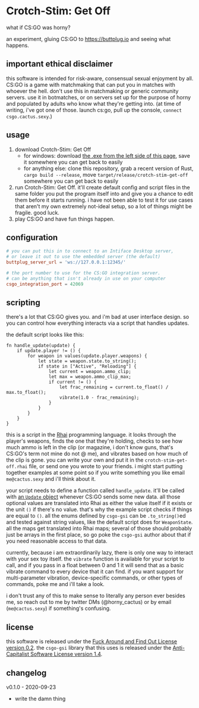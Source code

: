 # Crotch-Stim: Get Off

what if CS:GO was horny?

an experiment, gluing CS:GO to https://buttplug.io and seeing what happens.

## important ethical disclaimer

this software is intended for risk-aware, consensual sexual enjoyment by all.
CS:GO is a game with matchmaking that can put you in matches with whoever the hell.
don't use this in matchmaking or generic community servers.
use it in botmatches, or on servers set up for the purpose of horny and populated by adults who know what they're getting into.
(at time of writing, i've got one of those. launch cs:go, pull up the console, `connect csgo.cactus.sexy`.)

## usage

1.  download Crotch-Stim: Get Off
       - for windows: download [the .exe from the left side of this page](https://git.sr.ht/~hornycactus/CrotchStimGetOff/refs/v0.1.0), save it somewhere you can get back to easily
       - for anything else: clone this repository, grab a recent version of Rust, `cargo build --release`, move `target/release/crotch-stim-get-off` somewhere you can get back to easily
2. run Crotch-Stim: Get Off.
    it'll create default config and script files in the same folder you put the program itself into and give you a chance to edit them before it starts running.
    i have not been able to test it for use cases that aren't my own extremely not-ideal setup, so a lot of things might be fragile.
    good luck.
3. play CS:GO and have fun things happen.

## configuration

```toml
# you can put this in to connect to an Intiface Desktop server,
# or leave it out to use the embedded server (the default)
buttplug_server_url = 'ws://127.0.0.1:12345/'

# the port number to use for the CS:GO integration server.
# can be anything that isn't already in use on your computer
csgo_integration_port = 42069
```

## scripting

there's a lot that CS:GO gives you.
and i'm bad at user interface design.
so you can control how everything interacts via a script that handles updates.

the default script looks like this:
```rhai
fn handle_update(update) {
    if update.player != () {
        for weapon in values(update.player.weapons) {
            let state = weapon.state.to_string();
            if state in ["Active", "Reloading"] {
                let current = weapon.ammo_clip;
                let max = weapon.ammo_clip_max;
                if current != () {
                    let frac_remaining = current.to_float() / max.to_float();
                    vibrate(1.0 - frac_remaining);
                }
            }
        }
    }
}
```

this is a script in the [Rhai](https://schungx.github.io/rhai/) programming language.
it looks through the player's weapons, finds the one that they're holding, checks to see how much ammo is left in the clip (or magazine, i don't know guns, that's CS:GO's term not mine do not @ me), and vibrates based on how much of the clip is gone.
you can write your own and put it in the `crotch-stim-get-off.rhai` file, or send one you wrote to your friends.
i might start putting together examples at some point so if you write something you like email `me@cactus.sexy` and i'll think about it.

your script needs to define a function called `handle_update`.
it'll be called with [an `Update` object](https://docs.rs/csgo-gsi/0.3.0/csgo_gsi/update/struct.Update.html) whenever CS:GO sends some new data.
all those optional values are translated into Rhai as either the value itself if it exists or the unit `()` if there's no value.
that's why the example script checks if things are equal to `()`.
all the enums defined by `csgo-gsi` can be `.to_string()`ed and tested against string values, like the default script does for `WeaponState`.
all the maps get translated into Rhai maps; several of those should probably just be arrays in the first place, so go poke the `csgo-gsi` author about that if you need reasonable access to that data.

currently, because i am extraordinarily lazy, there is only one way to interact with your sex toy itself.
the `vibrate` function is available for your script to call, and if you pass in a float between 0 and 1 it will send that as a basic vibrate command to every device that it can find.
if you want support for multi-parameter vibration, device-specific commands, or other types of commands, poke me and i'll take a look.

i don't trust any of this to make sense to literally any person ever besides me, so reach out to me by twitter DMs (@horny_cactus) or by email (`me@cactus.sexy`) if something's confusing.

## license

this software is released under the [Fuck Around and Find Out License version 0.2](https://git.sr.ht/~boringcactus/fafol/tree/master/LICENSE-v0.2.md).
the `csgo-gsi` library that this uses is released under the [Anti-Capitalist Software License version 1.4](https://anticapitalist.software/).

## changelog

v0.1.0 - 2020-09-23
- write the damn thing
